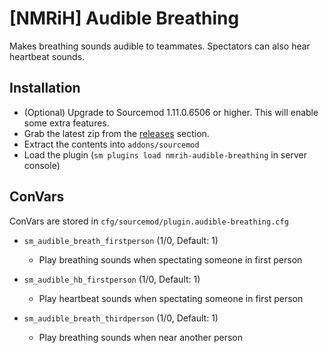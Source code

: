 # [NMRiH] Audible Breathing
Makes breathing sounds audible to teammates. Spectators can also hear heartbeat sounds.

## Installation
- (Optional) Upgrade to Sourcemod 1.11.0.6506 or higher. This will enable some extra features.
- Grab the latest zip from the [releases](https://github.com/dysphie/nmrih-audible-breathing/releases) section.
- Extract the contents into `addons/sourcemod`
- Load the plugin (`sm plugins load nmrih-audible-breathing` in server console)

## ConVars

ConVars are stored in `cfg/sourcemod/plugin.audible-breathing.cfg`

- `sm_audible_breath_firstperson` (1/0, Default: 1)
  - Play breathing sounds when spectating someone in first person

- `sm_audible_hb_firstperson` (1/0, Default: 1)
  - Play heartbeat sounds when spectating someone in first person

- `sm_audible_breath_thirdperson` (1/0, Default: 1)
  - Play breathing sounds when near another person 
